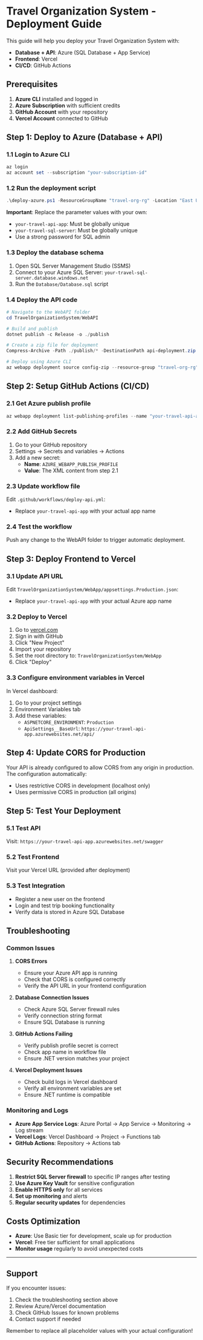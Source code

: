 # Travel Organization System - Deployment Guide

This guide will help you deploy your Travel Organization System with:
- **Database + API**: Azure (SQL Database + App Service)
- **Frontend**: Vercel
- **CI/CD**: GitHub Actions

## Prerequisites

1. **Azure CLI** installed and logged in
2. **Azure Subscription** with sufficient credits
3. **GitHub Account** with your repository
4. **Vercel Account** connected to GitHub

## Step 1: Deploy to Azure (Database + API)

### 1.1 Login to Azure CLI
```powershell
az login
az account set --subscription "your-subscription-id"
```

### 1.2 Run the deployment script
```powershell
.\deploy-azure.ps1 -ResourceGroupName "travel-org-rg" -Location "East US" -AppServiceName "your-travel-api-app" -SqlServerName "your-travel-sql-server" -SqlAdminLogin "sqladmin" -SqlAdminPassword "YourSecurePassword123!"
```

**Important**: Replace the parameter values with your own:
- `your-travel-api-app`: Must be globally unique
- `your-travel-sql-server`: Must be globally unique
- Use a strong password for SQL admin

### 1.3 Deploy the database schema
1. Open SQL Server Management Studio (SSMS)
2. Connect to your Azure SQL Server: `your-travel-sql-server.database.windows.net`
3. Run the `Database/Database.sql` script

### 1.4 Deploy the API code
```powershell
# Navigate to the WebAPI folder
cd TravelOrganizationSystem/WebAPI

# Build and publish
dotnet publish -c Release -o ./publish

# Create a zip file for deployment
Compress-Archive -Path ./publish/* -DestinationPath api-deployment.zip

# Deploy using Azure CLI
az webapp deployment source config-zip --resource-group "travel-org-rg" --name "your-travel-api-app" --src api-deployment.zip
```

## Step 2: Setup GitHub Actions (CI/CD)

### 2.1 Get Azure publish profile
```powershell
az webapp deployment list-publishing-profiles --name "your-travel-api-app" --resource-group "travel-org-rg" --xml
```

### 2.2 Add GitHub Secrets
1. Go to your GitHub repository
2. Settings → Secrets and variables → Actions
3. Add a new secret:
   - **Name**: `AZURE_WEBAPP_PUBLISH_PROFILE`
   - **Value**: The XML content from step 2.1

### 2.3 Update workflow file
Edit `.github/workflows/deploy-api.yml`:
- Replace `your-travel-api-app` with your actual app name

### 2.4 Test the workflow
Push any change to the WebAPI folder to trigger automatic deployment.

## Step 3: Deploy Frontend to Vercel

### 3.1 Update API URL
Edit `TravelOrganizationSystem/WebApp/appsettings.Production.json`:
- Replace `your-travel-api-app` with your actual Azure app name

### 3.2 Deploy to Vercel
1. Go to [vercel.com](https://vercel.com)
2. Sign in with GitHub
3. Click "New Project"
4. Import your repository
5. Set the root directory to: `TravelOrganizationSystem/WebApp`
6. Click "Deploy"

### 3.3 Configure environment variables in Vercel
In Vercel dashboard:
1. Go to your project settings
2. Environment Variables tab
3. Add these variables:
   - `ASPNETCORE_ENVIRONMENT`: `Production`
   - `ApiSettings__BaseUrl`: `https://your-travel-api-app.azurewebsites.net/api/`

## Step 4: Update CORS for Production

Your API is already configured to allow CORS from any origin in production. The configuration automatically:
- Uses restrictive CORS in development (localhost only)
- Uses permissive CORS in production (all origins)

## Step 5: Test Your Deployment

### 5.1 Test API
Visit: `https://your-travel-api-app.azurewebsites.net/swagger`

### 5.2 Test Frontend
Visit your Vercel URL (provided after deployment)

### 5.3 Test Integration
- Register a new user on the frontend
- Login and test trip booking functionality
- Verify data is stored in Azure SQL Database

## Troubleshooting

### Common Issues

1. **CORS Errors**
   - Ensure your Azure API app is running
   - Check that CORS is configured correctly
   - Verify the API URL in your frontend configuration

2. **Database Connection Issues**
   - Check Azure SQL Server firewall rules
   - Verify connection string format
   - Ensure SQL Database is running

3. **GitHub Actions Failing**
   - Verify publish profile secret is correct
   - Check app name in workflow file
   - Ensure .NET version matches your project

4. **Vercel Deployment Issues**
   - Check build logs in Vercel dashboard
   - Verify all environment variables are set
   - Ensure .NET runtime is compatible

### Monitoring and Logs

- **Azure App Service Logs**: Azure Portal → App Service → Monitoring → Log stream
- **Vercel Logs**: Vercel Dashboard → Project → Functions tab
- **GitHub Actions**: Repository → Actions tab

## Security Recommendations

1. **Restrict SQL Server firewall** to specific IP ranges after testing
2. **Use Azure Key Vault** for sensitive configuration
3. **Enable HTTPS only** for all services
4. **Set up monitoring** and alerts
5. **Regular security updates** for dependencies

## Costs Optimization

- **Azure**: Use Basic tier for development, scale up for production
- **Vercel**: Free tier sufficient for small applications
- **Monitor usage** regularly to avoid unexpected costs

---

## Support

If you encounter issues:
1. Check the troubleshooting section above
2. Review Azure/Vercel documentation
3. Check GitHub Issues for known problems
4. Contact support if needed

Remember to replace all placeholder values with your actual configuration! 